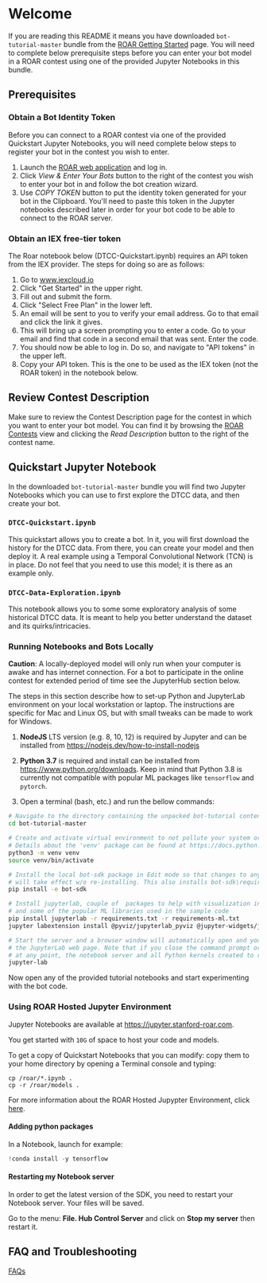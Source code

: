 # Welcome
If you are reading this README it means you have downloaded `bot-tutorial-master` bundle from the [ROAR Getting Started](https://web.stanford-roar.com/#/guide) page.  You will need to complete below prerequisite steps before you can enter your bot model in a ROAR contest using one of the provided Jupyter Notebooks in this bundle. 

## Prerequisites

### Obtain a Bot Identity Token
Before you can connect to a ROAR contest via one of the provided Quickstart Jupyter Notebooks, you will need complete below steps to register your bot in the contest you wish to enter.
1. Launch the [ROAR web application](https://stanford-roar.com) and log in. 
1. Click *View & Enter Your Bots* button to the right of the contest you wish to enter your bot in and follow the bot creation wizard.
1. Use *COPY TOKEN* button to put the identity token generated for your bot in the Clipboard. You'll need to paste this token in the Jupyter notebooks described later in order for your bot code to be able to connect to the ROAR server.

### Obtain an IEX free-tier token
The Roar notebook below (DTCC-Quickstart.ipynb) requires an API token from the IEX provider.  The steps for doing so are as follows:
1. Go to www.iexcloud.io
2. Click "Get Started" in the upper right.
3. Fill out and submit the form.
4. Click "Select Free Plan" in the lower left.
5. An email will be sent to you to verify your email address.  Go to that email and click the link it gives.
6. This will bring up a screen prompting you to enter a code.  Go to your email and find that code in a second email that was sent.  Enter the code.
7. You should now be able to log in.  Do so, and navigate to "API tokens" in the upper left.
8. Copy your API token.  This is the one to be used as the IEX token (not the ROAR token) in the notebook below.

## Review Contest Description
Make sure to review the Contest Description page for the contest in which you want to enter your bot model.  You can find it by browsing the [ROAR Contests](https://web.stanford-roar.com/#/contests) view and clicking the *Read Description* button to the right of the contest name.

## Quickstart Jupyter Notebook
In the downloaded `bot-tutorial-master` bundle you will find two Jupyter Notebooks which you can use to first explore the DTCC data, and then create your bot.
### `DTCC-Quickstart.ipynb`
  This quickstart allows you to create a bot.  In it, you will first download the history for the DTCC data.  From there, you can create your model and then deploy it.  A real example using a Temporal Convolutional Network (TCN) is in place.  Do not feel that you need to use this model; it is there as an example only.
### `DTCC-Data-Exploration.ipynb`
  This notebook allows you to some some exploratory analysis of some historical DTCC data.  It is meant to help you better understand the dataset and its quirks/intricacies.
  
### Running Notebooks and Bots Locally
**Caution**: A locally-deployed model will only run when your computer is awake and has internet connection. For a bot to participate in the online contest for extended period of time see the JupyterHub section below.

The steps in this section describe how to set-up Python and JupyterLab environment on
your local workstation or laptop. The instructions are specific for Mac and Linux OS, 
but with small tweaks can be made to work for Windows.

1. **NodeJS** LTS version (e.g. 8, 10, 12) is required by Jupyter and can be installed from  https://nodejs.dev/how-to-install-nodejs

1. **Python 3.7** is required and install can be installed from https://www.python.org/downloads. Keep in mind that Python 3.8 is currently not compatible with popular ML packages like `tensorflow` and `pytorch`.

1. Open a terminal (bash, etc.) and run the bellow commands:

```sh
# Navigate to the directory containing the unpacked bot-tutorial content
cd bot-tutorial-master

# Create and activate virtual environment to not pollute your system or user site-packages directory
# Details about the 'venv' package can be found at https://docs.python.org/3/library/venv.html
python3 -m venv venv
source venv/bin/activate

# Install the local bot-sdk package in Edit mode so that changes to any SDK code 
# will take effect w/o re-installing. This also installs bot-sdk\requirements.txt
pip install -e bot-sdk

# Install jupyterlab, couple of  packages to help with visualization inside the notebooks,
# and some of the popular ML libraries used in the sample code
pip install jupyterlab -r requirements.txt -r requirements-ml.txt 
jupyter labextension install @pyviz/jupyterlab_pyviz @jupyter-widgets/jupyterlab-manager

# Start the server and a browser window will automatically open and you'll be navigated to
# the JupyterLab web page. Note that if you close the command prompt or Ctrl+C the process
# at any point, the notebook server and all Python kernels created to run the notebooks will be terminated.
jupyter-lab
```

Now open any of the provided tutorial notebooks and start experimenting with the bot code.

### Using ROAR Hosted Jupyter Environment

Jupyter Notebooks are available at https://jupyter.stanford-roar.com. 

You get started with `10G` of space to host your code and models.

To get a copy of Quickstart Notebooks that you can modify: copy them to your home directory by opening a Terminal console and typing: 

```
cp /roar/*.ipynb .
cp -r /roar/models .
```

For more information about the ROAR Hosted Jupypter Environment, click [here](jupyterhub.md).

#### Adding python packages

In a Notebook, launch for example:

```python
!conda install -y tensorflow
```

#### Restarting my Notebook server

In order to get the latest version of the SDK, you need to restart your Notebook server. Your files will be saved.

Go to the menu: **File. Hub Control Server** and click on **Stop my server** then restart it.


## FAQ and Troubleshooting
[FAQs](FAQ.md)

